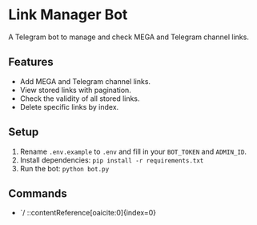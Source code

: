 # Link Manager Bot

A Telegram bot to manage and check MEGA and Telegram channel links.

## Features

- Add MEGA and Telegram channel links.
- View stored links with pagination.
- Check the validity of all stored links.
- Delete specific links by index.

## Setup

1. Rename `.env.example` to `.env` and fill in your `BOT_TOKEN` and `ADMIN_ID`.
2. Install dependencies: `pip install -r requirements.txt`
3. Run the bot: `python bot.py`

## Commands

- `/
::contentReference[oaicite:0]{index=0}
 
